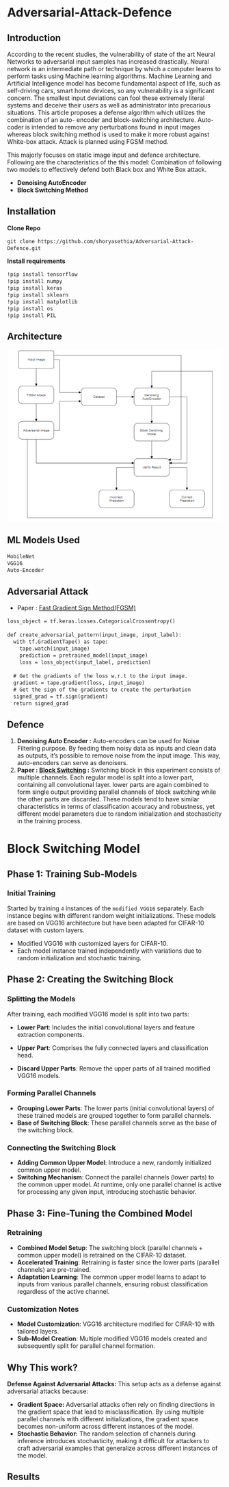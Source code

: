 # Adversarial-Attack-Defence
## **Introduction**
According to the recent studies, the vulnerability of state of the art Neural Networks to adversarial input samples has increased drastically. Neural network is an intermediate path or technique by which a computer learns to perform tasks using Machine learning algorithms. Machine Learning and Artificial Intelligence model has become fundamental aspect of life, such as self-driving cars, smart home devices, so any vulnerability is a significant concern. The smallest input deviations can fool these extremely literal systems and deceive their users as well as administrator into precarious situations. This article proposes a defense algorithm which utilizes the combination of an auto- encoder and block-switching architecture. Auto-coder is intended to remove any perturbations found in input images whereas block switching method is used to make it more robust against White-box attack. Attack is planned using FGSM method.

This majorly focuses on static image input and defence architecture. Following are the characteristics of the this model:
Combination of following two models to effectively defend both Black box and White Box attack.
* **Denoising AutoEncoder**
* **Block Switching Method**

## Installation
**Clone Repo**
```
git clone https://github.com/shoryasethia/Adversarial-Attack-Defence.git
```
**Install requirements**
```
!pip install tensorflow
!pip install numpy
!pip install keras
!pip install sklearn
!pip install matplotlib
!pip install os
!pip install PIL
```
## Architecture
![Simple Architecture](https://github.com/shoryasethia/Adversarial-Attack-Defence/blob/main/images/Architecture.png)

## ML Models Used
```
MobileNet
VGG16
Auto-Encoder
```
## Adversarial Attack
* Paper : [Fast Gradient Sign Method(FGSM)](https://github.com/shoryasethia/Adversarial-Attack-Defence/tree/main/Papers/Goodfellow%20FGSM)
```
loss_object = tf.keras.losses.CategoricalCrossentropy()

def create_adversarial_pattern(input_image, input_label):
  with tf.GradientTape() as tape:
    tape.watch(input_image)
    prediction = pretrained_model(input_image)
    loss = loss_object(input_label, prediction)

  # Get the gradients of the loss w.r.t to the input image.
  gradient = tape.gradient(loss, input_image)
  # Get the sign of the gradients to create the perturbation
  signed_grad = tf.sign(gradient)
  return signed_grad
```
## Defence 
1. **Denoising Auto Encoder :** Auto-encoders can be used for Noise Filtering purpose. By feeding them noisy data as inputs and clean data as outputs, it’s possible to remove noise from the input image. This way, auto-encoders can serve as denoisers.
2. **Paper : [Block Switching](https://github.com/shoryasethia/Adversarial-Attack-Defence/tree/main/Papers/Block%20Switching) :** Switching block in this experiment consists of multiple channels. Each regular model is split into a lower part, containing all convolutional layer. lower parts are again combined to form single output providing parallel channels of block switching while the other parts are discarded. These models tend to have similar characteristics in terms of classification accuracy and robustness, yet different model parameters due to random initialization and stochasticity in the training process.

# Block Switching Model
## Phase 1: Training Sub-Models

### Initial Training
Started by training `4` instances of the `modified VGG16` separately. Each instance begins with different random weight initializations. These models are based on VGG16 architecture but have been adapted for CIFAR-10 dataset with custom layers.

- Modified VGG16 with customized layers for CIFAR-10.
- Each model instance trained independently with variations due to random initialization and stochastic training.

## Phase 2: Creating the Switching Block

### Splitting the Models
After training, each modified VGG16 model is split into two parts:
- **Lower Part**: Includes the initial convolutional layers and feature extraction components.
- **Upper Part**: Comprises the fully connected layers and classification head.

- **Discard Upper Parts**: Remove the upper parts of all trained modified VGG16 models.

### Forming Parallel Channels
- **Grouping Lower Parts**: The lower parts (initial convolutional layers) of these trained models are grouped together to form parallel channels.
- **Base of Switching Block**: These parallel channels serve as the base of the switching block.

### Connecting the Switching Block
- **Adding Common Upper Model**: Introduce a new, randomly initialized common upper model.
- **Switching Mechanism**: Connect the parallel channels (lower parts) to the common upper model. At runtime, only one parallel channel is active for processing any given input, introducing stochastic behavior.

## Phase 3: Fine-Tuning the Combined Model

### Retraining
- **Combined Model Setup**: The switching block (parallel channels + common upper model) is retrained on the CIFAR-10 dataset.
- **Accelerated Training**: Retraining is faster since the lower parts (parallel channels) are pre-trained.
- **Adaptation Learning**: The common upper model learns to adapt to inputs from various parallel channels, ensuring robust classification regardless of the active channel.

### Customization Notes
- **Model Customization**: VGG16 architecture modified for CIFAR-10 with tailored layers.
- **Sub-Model Creation**: Multiple modified VGG16 models created and subsequently split for parallel channel formation.

## Why This work?
**Defense Against Adversarial Attacks:** This setup acts as a defense against adversarial attacks because:
* **Gradient Space:** Adversarial attacks often rely on finding directions in the gradient space that lead to misclassification. By using multiple parallel channels with different initializations, the gradient space becomes non-uniform across different instances of the model.
* **Stochastic Behavior:** The random selection of channels during inference introduces stochasticity, making it difficult for attackers to craft adversarial examples that generalize across different instances of the model.

## Results
  
